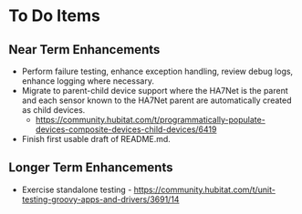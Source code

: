 # To Do Items

## Near Term Enhancements

* Perform failure testing, enhance exception handling, review debug logs, enhance logging where necessary.
* Migrate to parent-child device support where the HA7Net is the parent and each sensor known to the HA7Net parent are automatically created as child devices.
    * https://community.hubitat.com/t/programmatically-populate-devices-composite-devices-child-devices/6419
* Finish first usable draft of README.md.

## Longer Term Enhancements

* Exercise standalone testing - https://community.hubitat.com/t/unit-testing-groovy-apps-and-drivers/3691/14
